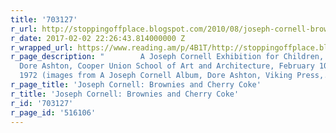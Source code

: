 ```yaml
---
title: '703127'
r_url: http://stoppingoffplace.blogspot.com/2010/08/joseph-cornell-brownies-and-cherry-coke.html
r_date: 2017-02-02 22:26:43.814000000 Z
r_wrapped_url: https://www.reading.am/p/4B1T/http://stoppingoffplace.blogspot.com/2010/08/joseph-cornell-brownies-and-cherry-coke.html
r_page_description: "        A Joseph Cornell Exhibition for Children, arranged by
  Dore Ashton, Cooper Union School of Art and Architecture, February 10 -March 2,
  1972 (images from A Joseph Cornell Album, Dore Ashton, Viking Press,..."
r_page_title: 'Joseph Cornell: Brownies and Cherry Coke'
r_title: 'Joseph Cornell: Brownies and Cherry Coke'
r_id: '703127'
r_page_id: '516106'
---
```


